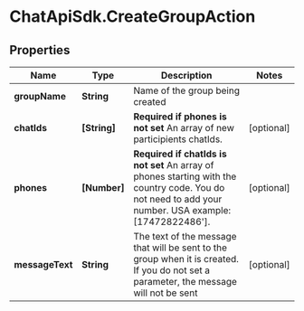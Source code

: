# ChatApiSdk.CreateGroupAction

## Properties

Name | Type | Description | Notes
------------ | ------------- | ------------- | -------------
**groupName** | **String** | Name of the group being created | 
**chatIds** | **[String]** | **Required if phones is not set**  An array of new participients chatIds.  | [optional] 
**phones** | **[Number]** | **Required if chatIds is not set**  An array of phones starting with the country code. You do not need to add your number.   USA example: [17472822486&#39;]. | [optional] 
**messageText** | **String** | The text of the message that will be sent to the group when it is created. If you do not set a parameter, the message will not be sent | [optional] 


